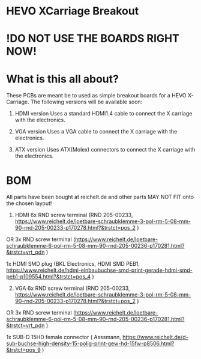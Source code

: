 # HEVO XCarriage Breakout

!DO NOT USE THE BOARDS RIGHT NOW!
=== 

What is this all about?
=== 

These PCBs are meant be to used as simple breakout boards for a HEVO X-Carriage. 
The following versions will be available soon:

1) HDMI version
Uses a standard HDMI1.4 cable to connect the X carriage with the electronics.

2) VGA version
Uses a VGA cable to connect the X carriage with the electronics.

3) ATX version
Uses ATX(Molex) connectors to connect the X carriage with the electronics.

BOM
====
All parts have been bought at reichelt.de and other parts MAY NOT FIT onto the chosen layout!

1) HDMI 
6x RND screw terminal (RND 205-00233, https://www.reichelt.de/loetbare-schraubklemme-3-pol-rm-5-08-mm-90-rnd-205-00233-p170278.html?&trstct=pos_2 ) 
  
  OR 3x RND screw terminal (https://www.reichelt.de/loetbare-schraubklemme-6-pol-rm-5-08-mm-90-rnd-205-00236-p170281.html?&trstct=vrt_pdn )
  
1x HDMI SMD plug (BKL Electronics, HDMI SMD PEB1, https://www.reichelt.de/hdmi-einbaubuchse-smd-print-gerade-hdmi-smd-peb1-p109554.html?&trstct=pos_4 )


2) VGA 
6x RND screw terminal (RND 205-00233, https://www.reichelt.de/loetbare-schraubklemme-3-pol-rm-5-08-mm-90-rnd-205-00233-p170278.html?&trstct=pos_2 ) 

  OR 3x RND screw terminal (https://www.reichelt.de/loetbare-schraubklemme-6-pol-rm-5-08-mm-90-rnd-205-00236-p170281.html?&trstct=vrt_pdn )
  
1x SUB-D 15HD female connector ( Asssmann, https://www.reichelt.de/d-sub-buchse-high-density-15-polig-print-gew-hd-15fw-p8506.html?&trstct=pos_9 )
